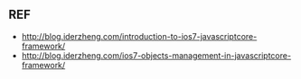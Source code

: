 

## REF
-   <http://blog.iderzheng.com/introduction-to-ios7-javascriptcore-framework/>
-   <http://blog.iderzheng.com/ios7-objects-management-in-javascriptcore-framework/>
